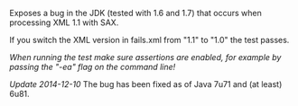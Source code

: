 Exposes a bug in the JDK (tested with 1.6 and 1.7) that occurs
when processing XML 1.1 with SAX.

If you switch the XML version in fails.xml from "1.1" to "1.0"
the test passes.

*When running the test make sure assertions are enabled, for
example by passing the "-ea" flag on the command line!*

*Update 2014-12-10*
The bug has been fixed as of Java 7u71 and (at least) 6u81.

